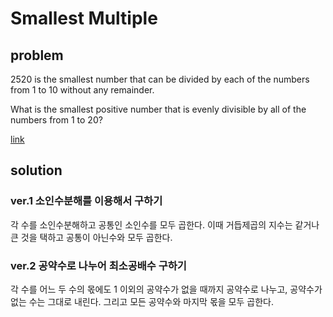 # Smallest Multiple

## problem

2520 is the smallest number that can be divided by each of the numbers from 1 to 10 without any remainder.

What is the smallest positive number that is evenly divisible by all of the numbers from 1 to 20?

[link](https://projecteuler.net/problem=5)

## solution

### ver.1 소인수분해를 이용해서 구하기

각 수를 소인수분해하고 공통인 소인수를 모두 곱한다.
이때 거듭제곱의 지수는 같거나 큰 것을 택하고 공통이 아닌수와 모두 곱한다.

### ver.2 공약수로 나누어 최소공배수 구하기

각 수를 어느 두 수의 몫에도 1 이외의 공약수가 없을 때까지 공약수로 나누고, 공약수가 없는 수는 그대로 내린다.
그리고 모든 공약수와 마지막 몫을 모두 곱한다.